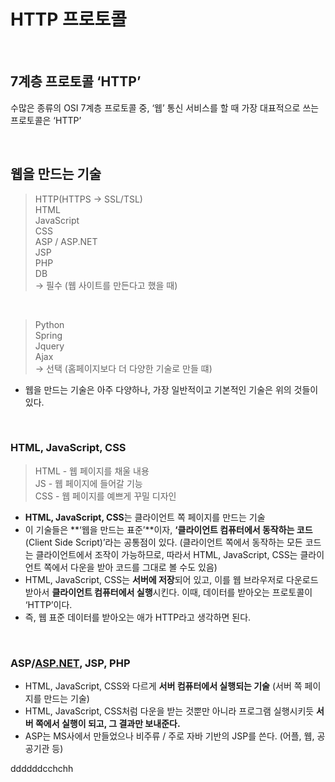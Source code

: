 # HTTP 프로토콜

<br>

## 7계층 프로토콜 ‘HTTP’
수많은 종류의 OSI 7계층 프로토콜 중, 
‘웹’ 통신 서비스를 할 때 가장 대표적으로 쓰는 프로토콜은 ‘HTTP’  

<br>

## 웹을 만드는 기술

> HTTP(HTTPS → SSL/TSL)  
> HTML  
> JavaScript  
> CSS  
> ASP / ASP.NET  
> JSP  
> PHP  
> DB  
→ 필수 (웹 사이트를 만든다고 했을 때)

<br>  
  
> Python  
> Spring  
> Jquery  
> Ajax  
→ 선택 (홈페이지보다 더 다양한 기술로 만들 떄)

- 웹을 만드는 기술은 아주 다양하나, 가장 일반적이고 기본적인 기술은 위의 것들이 있다.

<br>

### HTML, JavaScript, CSS

>HTML - 웹 페이지를 채울 내용   
>JS - 웹 페이지에 들어갈 기능   
>CSS - 웹 페이지를 예쁘게 꾸밀 디자인    

- **HTML, JavaScript, CSS**는 클라이언트 쪽 페이지를 만드는 기술
- 이 기술들은 **‘웹을 만드는 표준’**이자, **‘클라이언트 컴퓨터에서 동작하는 코드**(Client Side Script)’라는 공통점이 있다. 
(클라이언트 쪽에서 동작하는 모든 코드는 클라이언트에서 조작이 가능하므로, 
따라서 HTML, JavaScript, CSS는 클라이언트 쪽에서 다운을 받아 코드를 그대로 볼 수도 있음)
- HTML, JavaScript, CSS는 **서버에 저장**되어 있고, 이를 웹 브라우저로 다운로드 받아서 **클라이언트 컴퓨터에서 실행**시킨다. 이때, 데이터를 받아오는 프로토콜이 ‘HTTP’이다.
- 즉, 웹 표준 데이터를 받아오는 애가 HTTP라고 생각하면 된다.

<br>

### ASP/[ASP.NET](http://ASP.NET), JSP, PHP

- HTML, JavaScript, CSS와 다르게 **서버 컴퓨터에서 실행되는 기술** (서버 쪽 페이지를 만드는 기술)
- HTML, JavaScript, CSS처럼 다운을 받는 것뿐만 아니라 
프로그램 실행시키듯 **서버 쪽에서 실행이 되고, 그 결과만 보내준다.**
- ASP는 MS사에서 만들었으나 비주류 / 주로 자바 기반의 JSP를 쓴다. (어플, 웹, 공공기관 등)

ddddddcchchh
